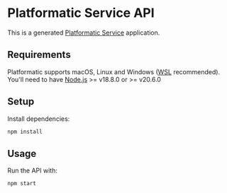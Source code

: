 # Platformatic Service API

This is a generated [Platformatic Service](https://docs.platformatic.dev/docs/service/overview) application.

## Requirements

Platformatic supports macOS, Linux and Windows ([WSL](https://docs.microsoft.com/windows/wsl/) recommended).
You'll need to have [Node.js](https://nodejs.org/) >= v18.8.0 or >= v20.6.0

## Setup

Install dependencies:

```bash
npm install
```

## Usage

Run the API with:

```bash
npm start
```

